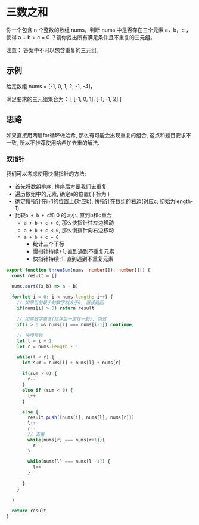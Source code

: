 # 三数之和

你一个包含 n 个整数的数组 nums，判断 nums 中是否存在三个元素 a，b，c ，使得 a + b + c = 0 ？请你找出所有满足条件且不重复的三元组。

注意： 答案中不可以包含重复的三元组。

## 示例

给定数组 nums = [-1, 0, 1, 2, -1, -4]，

满足要求的三元组集合为： [ [-1, 0, 1], [-1, -1, 2] ]

## 思路

如果直接用两层for循环做哈希, 那么有可能会出现重复的组合, 这点和题目要求不一致, 所以不推荐使用哈希加去重的解法.

### 双指针

我们可以考虑使用快慢指针的方法:
* 首先将数组排序, 排序后方便我们去重复
* 遍历数组中的元素, 确定a的位置(下标为i)
* 确定慢指针在i+1的位置上(对应b), 快指针在数组的右边(对应c, 初始为length-1)
* 比较`a + b + c`和 0 的大小, 直到b和c重合
  * `a + b + c > 0`, 那么快指针往左边移动
  * `a + b + c < 0`, 那么慢指针向右边移动
  * `a + b + c = 0`
    * 统计三个下标
    * 慢指针持续+1, 直到遇到不重复元素
    * 快指针持续-1, 直到遇到不重复元素

```typescript 
export function threeSum(nums: number[]): number[][] {
  const result = []

  nums.sort((a,b) => a - b)

  for(let i = 0; i < nums.length; i++) {
    // 如果当前最小的数字就大于0, 直接返回
    if(nums[i] > 0) return result

    // 如果数字重复(排序后一定在一起), 跳过
    if(i > 0 && nums[i] === nums[i-1]) continue;

    // 快慢指针
    let l = i + 1 
    let r = nums.length - 1 

    while(l < r) {
      let sum = nums[i] + nums[l] + nums[r]

      if(sum > 0) {
        r--
      }
      else if (sum < 0) {
        l++
      }

      else {
        result.push([nums[i], nums[l], nums[r]])
        l++
        r--
        // 去重
        while(nums[r] === nums[r+1]){
          r--
        }

        while(nums[l] === nums[l -1]) {
          l++
        }

      }
    }

  }

  return result
}

```


